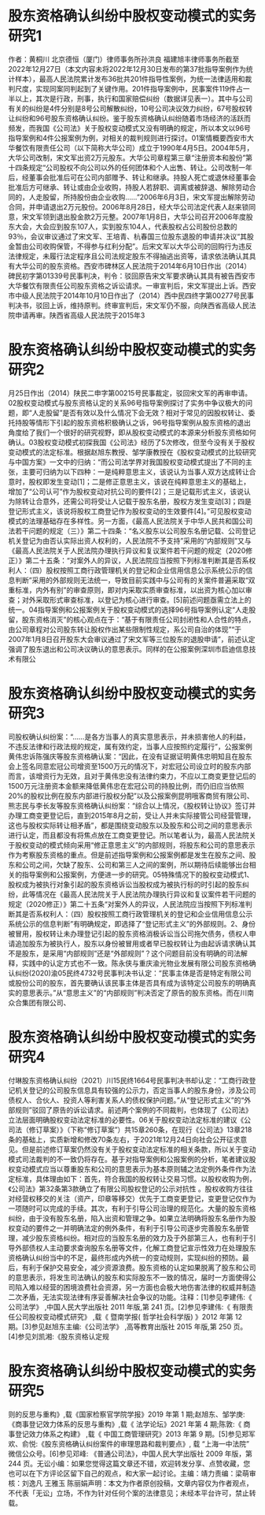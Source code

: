 # 股东资格确认纠纷中股权变动模式的实务研究1

作者：黄桐川 北京德恒（厦门）律师事务所孙洪良 福建旭丰律师事务所截至2022年12月27日（本文内容未将2022年12月30日发布的第37批指导案例作为统计样本），最高人民法院累计发布36批共201件指导性案例，为统一法律适用和裁判尺度，实现同案同判起到了关键作用。201件指导案例中，民事案件119件占一半以上，其次是行政，刑事，执行和国家赔偿纠纷（数据详见表一）。其中与公司有关的纠纷是4件分别是8号公司解散纠纷，10号公司决议效力纠纷，67号股权转让纠纷和96号股东资格确认纠纷。鉴于股东资格确认纠纷随着市场经济的活跃而频发，而我国《公司法》关于股权变动模式又没有明确的规定，所以本文以96号指导案例和4件公报案例为例，对相关的裁判规则进行探讨。01案情概要西安市大华餐饮有限责任公司（以下简称大华公司）成立于1990年4月5日。2004年5月，大华公司改制，宋文军出资2万元股东。大华公司章程第三章“注册资本和股份”第十四条规定“公司股权不向公司以外的任何团体和个人出售、转让。公司改制一年后，经董事会批准后可在公司内部赠予、转让和继承。持股人死亡或退休经董事会批准后方可继承、转让或由企业收购，持股人若辞职、调离或被辞退、解除劳动合同的，人走股留，所持股份由企业收购……”2006年6月3日，宋文军提出解除劳动合同，并申请退出2万元股份。2006年8月28日，经大华公司法定代表人赵来锁同意，宋文军领到退出股金款2万元整。2007年1月8日，大华公司召开2006年度股东大会，大会应到股东107人，实到股东104人，代表股权占公司股份总数的93％，会议审议通过了宋文军、王培青、杭春国三位股东退股的申请并决议“其股金暂由公司收购保管，不得参与红利分配”。后宋文军以大华公司的回购行为违反法律规定，未履行法定程序且公司法规定股东不得抽逃出资等，请求依法确认其具有大华公司的股东资格。西安市碑林区人民法院于2014年6月10日作出（2014）碑民初字第01339号民事判决，判令：驳回原告宋文军要求确认其具有被告西安市大华餐饮有限责任公司股东资格之诉讼请求。一审宣判后，宋文军提出上诉。西安市中级人民法院于2014年10月10日作出了（2014）西中民四终字第00277号民事判决书，驳回上诉，维持原判。终审宣判后，宋文军仍不服，向陕西省高级人民法院申请再审。陕西省高级人民法院于2015年3

# 股东资格确认纠纷中股权变动模式的实务研究2

月25日作出（2014）陕民二申字第00215号民事裁定，驳回宋文军的再审申请。02股权变动模式与股东资格认定的关系96号指导案例探讨了实务中争议极大的问题，即“人走股留”是否有效以及什么情况下会无效？相对于常见的因股权转让、委托持股等情形下引起的股东资格积极确认之诉，96号指导案例从股东资格的退出角度给了我们一个很好的研究视野，即从股权变动模式的本源来分析股东资格如何确认。03股权变动模式初探我国《公司法》经历了5次修改，但至今没有关于股权变动模式的法定标准。根据赵旭东教授、邹学康教授在《股权变动模式的比较研究与中国方案》一文中的归纳：“而公司法学界对我国股权变动模式提出了不同的主张，主要可归纳为以下四种：一是纯粹意思主义，该说认为当事人双方达成转让合意时，股权即发生变动[1]；二是修正意思主义，该说在纯粹意思主义的基础上，增加了“公司认可”作为股权变动对抗公司的要件[2]；三是记载形式主义，该说认为除转让合意外，还需公司将受让人记载于股东名册，股权方发生变动[3]；四是登记形式主义，该说将股权工商登记作为股权变动的生效要件[4]。”可见股权变动模式的法理基础存在多样性。另一方面，《最高人民法院关于中华人民共和国公司法若干问题的规定（三）》第二十四条：“名义股东以公司股东名册记载、公司登记机关登记为由否认实际出资人权利的，人民法院不予支持”采用的“内部规则”又与《最高人民法院关于人民法院办理执行异议和复议案件若干问题的规定（2020修正）》第二十五条：“对案外人的异议，人民法院应当按照下列标准判断其是否系权利人：（四）股权按照工商行政管理机关的登记和企业信用信息公示系统公示的信息判断”采用的外部规则无法统一，导致目前实践中与公司有的关案件普遍采取“双重标准，内外有别”的审查原则，即对内采取实质审查标准，以出资为核心加以审查；对外采取形式审查标准，以登记为核心进行审查。[5]前述问题亟需立法上的统一。04指导案例和公报案例关于股权变动模式的选择96号指导案例认定“人走股留，股东资格消灭”的核心观点在于：“基于有限责任公司封闭性和人合性的特点，由公司章程对公司股东转让股权作出某些限制性规定，系公司自治的体现”“于2007年1月8日召开股东大会审议通过了宋文军等三位股东的退股申请”，前述认定强调了股东退出和公司决议确认的意思表示。同样的在公报案例深圳市启迪信息技术有限公

# 股东资格确认纠纷中股权变动模式的实务研究3

司股权确认纠纷案：“……是各方当事人的真实意思表示，并未损害他人的利益，不违反法律和行政法规的规定，属有效约定，当事人应按照约定履行”，公报案例黄伟忠诉陈强庆等股东资格确认案：“因此，在没有证据证明黄伟忠明知且在股东会上签名同意宏冠公司增资至1500万元的情况下，对宏冠公司设立时的股东内部而言，该增资行为无效，且对于黄伟忠没有法律约束力，不应以工商变更登记后的1500万元注册资本金额来降低黄伟忠在宏冠公司的持股比例，而仍旧应当依照20%的股权比例在股东内部进行股权分配”以及公报案例昆明哦客商贸有限公司、熊志民与李长友等股东资格确认纠纷案：“综合以上情况，《股权转让协议》签订并办理工商变更登记后，直到2015年8月之前，受让人并未实际接管公司经营管理，这也与股权实际转让相矛盾”，都是围绕变动股东以及股东和公司之间的意思表示进行认定，而且都没有将焦点放在工商变更登记。所以笔者认为，最高人民法院关于股权变动的模式倾向采用“修正意思主义”的内部规则，将股东和公司的意思表示作为考察股东资格的重点。但是前述指导案例和公报案例都是发生在股东之间、股东和公司之间，欠缺了股东、公司和第三人之间的案例，所以期待后续能够出台相关的指导案例和公报案例，方便进一步的研究。05特殊情况下的股权变动模式1、股权成为被执行对象引起的股东资格诉讼当股权成为被执行标的时引起的股东纠纷，此等情况在《最高人民法院关于人民法院办理执行异议和复议案件若干问题的规定（2020修正）》第二十五条“对案外人的异议，人民法院应当按照下列标准判断其是否系权利人：（四）股权按照工商行政管理机关的登记和企业信用信息公示系统公示的信息判断”有明确规定，即选择了“登记形式主义”的外部规则。2、身份被冒用，股权转让未办理登记引起的股东资格消极诉讼当公司拖欠债务，债权人申请追加股东为被执行人，股东以身份被冒用或者早已股权转让为由起诉请求确认其不是股东，是采用“内部规则”还是“外部规则”？这个问题目前没有明确的司法解释，实践中的认定方式也不一致。陈永侠与重庆渝光物业发展有限公司股东资格确认纠纷(2020)渝05民终4732号民事判决书认定：“民事主体是否是特定有限公司或股份公司的股东，首先要确认该民事主体是否具有成为该特定公司股东的明确真实的意思表示。”从“意思主义”的“内部规则”判决否定了原告的股东资格。而在川南众合集团有限公司、

# 股东资格确认纠纷中股权变动模式的实务研究4

付琳股东资格确认纠纷（2021）川15民终1664号民事判决书却认定：“工商行政登记机关登记的公司股东信息具有较强的公示力，否定当事人的股东身份，涉及公司债权人、合伙人、投资人等利害关系人的债权保护问题。”从“登记形式主义”的“外部规则”驳回了原告的诉讼请求。前述两个案例的不同裁判，也体现了《公司法》立法层面明确股权变动法定标准的必要性。06关于股权变动法定标准的建议《公司法（修订草案）》（下称“修订草案”）共15章260条，在现行《公司法》13章218条的基础上，实质新增和修改70条左右，于2021年12月24日向社会公开征求意见。但是前述修订草案仍然没有关于股权变动法定标准的相关条款，所以关于变动模式司法裁判的不一致仍将存在。基于对指导案例和公报案例的分析，笔者建议股权变动模式应当以尊重股东和公司的意思表示为基本原则辅之法定例外条件作为法定标准，具体理由如下：首先，符合我国的股权转让交易习惯。以股权收购为例，《公司法》第32条第3款确立了有限公司股权登记的公示对抗性 。股权收购方往往对经营权移交的关注（资产，印章等移交）优先于工商变更登记，变更登记仅作为一项随时可以完成的手续。其次，有利于引导公司治理的规范化。大量的股东资格纠纷，由于没有股东名册，陷入出资和管理之争。如果立法明确将股东名册作为股权变动的要件之一并明确法定的例外条件，有利于引导公司逐步完善股东名册管理，减少股东资格纠纷。相对应的当股东名册的效力及于外部第三人，也有利于引导外部债权人主动要求查询股东名册等文件，化解工商登记宣示性效力在处理股东资格确认纠纷当中的不足，最终形成内外统一的变动规则，实现纠纷的预防。最后，有利于保护交易安全，减少资源浪费。股东资格的认定如果脱离了股东和公司的意思表示，将发生司法确认的股东和实际股东不一致的情况，届时一方面使得公司陷入难以经营的困境浪费社会资源，另一方面也会极大地伤害法律的权威并制造二次矛盾，无法实现法律有序妥善解决社会争议的功能。注释：[1]参见李建伟:《 公司法学》 ,中国人民大学出版社 2011 年版,第 241 页。[2]参见李建伟:《 有限责任公司股权变动模式研究》 ,载《 暨南学报( 哲学社会科学版) 》2012 年第 12 期。[3]参见赵旭东主编:《公司法学》 ,高等教育出版社 2015 年版,第 250 页。[4]参见刘凯湘:《股东资格认定规

# 股东资格确认纠纷中股权变动模式的实务研究5

则的反思与重构》,载《国家检察官学院学报》2019 年第 1 期;赵旭东、邹学庚:《商事登记效力体系的反思与重构》,载《 法学论坛》2021 年第 4 期;陈敦:《 商事登记效力体系之构建》 ,载《 中国工商管理研究》2013 年第 9 期。[5]参见郑军欢、俞悦:《股东资格确认纠纷案件的审理思路和裁判要点》, 载 “上海一中法院” 微信公众号。[6]参见邓峰: 《普通公司法》，中国人民大学出版社 2009 年版，第 244 页。无讼小编：如果您觉得这篇文章还不错，欢迎转发分享、点赞收藏，您也可以在下方评论区留下自己的观点，和大家一起讨论。主编：靖力责编：梁萌审核：刘逸凡 王雅玉 陈丽娟声明：本文为作者原创投稿，文章内容仅为作者观点，不代表「无讼」立场，不作为针对任何个案的法律意见；未经本平台许可，禁止转载。

